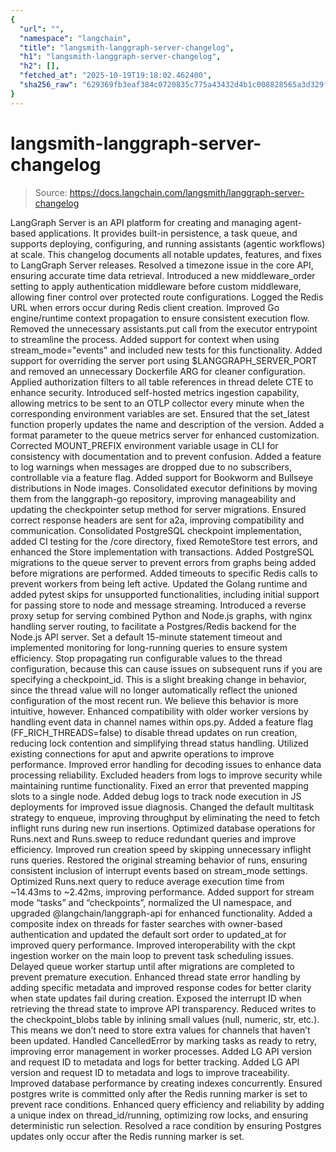 ```yaml
---
{
  "url": "",
  "namespace": "langchain",
  "title": "langsmith-langgraph-server-changelog",
  "h1": "langsmith-langgraph-server-changelog",
  "h2": [],
  "fetched_at": "2025-10-19T19:18:02.462400",
  "sha256_raw": "629369fb3eaf384c0720835c775a43432d4b1c008828565a3d329f9a60fe3dba"
}
---
```


# langsmith-langgraph-server-changelog

> Source: https://docs.langchain.com/langsmith/langgraph-server-changelog

LangGraph Server is an API platform for creating and managing agent-based applications. It provides built-in persistence, a task queue, and supports deploying, configuring, and running assistants (agentic workflows) at scale. This changelog documents all notable updates, features, and fixes to LangGraph Server releases.
Resolved a timezone issue in the core API, ensuring accurate time data retrieval.
Introduced a new middleware_order setting to apply authentication middleware before custom middleware, allowing finer control over protected route configurations.
Logged the Redis URL when errors occur during Redis client creation.
Improved Go engine/runtime context propagation to ensure consistent execution flow.
Removed the unnecessary assistants.put call from the executor entrypoint to streamline the process.
Added support for context when using stream_mode="events" and included new tests for this functionality.
Added support for overriding the server port using $LANGGRAPH_SERVER_PORT and removed an unnecessary Dockerfile ARG for cleaner configuration.
Applied authorization filters to all table references in thread delete CTE to enhance security.
Introduced self-hosted metrics ingestion capability, allowing metrics to be sent to an OTLP collector every minute when the corresponding environment variables are set.
Ensured that the set_latest function properly updates the name and description of the version.
Added a format parameter to the queue metrics server for enhanced customization.
Corrected MOUNT_PREFIX environment variable usage in CLI for consistency with documentation and to prevent confusion.
Added a feature to log warnings when messages are dropped due to no subscribers, controllable via a feature flag.
Added support for Bookworm and Bullseye distributions in Node images.
Consolidated executor definitions by moving them from the langgraph-go repository, improving manageability and updating the checkpointer setup method for server migrations.
Ensured correct response headers are sent for a2a, improving compatibility and communication.
Consolidated PostgreSQL checkpoint implementation, added CI testing for the /core directory, fixed RemoteStore test errors, and enhanced the Store implementation with transactions.
Added PostgreSQL migrations to the queue server to prevent errors from graphs being added before migrations are performed.
Added timeouts to specific Redis calls to prevent workers from being left active.
Updated the Golang runtime and added pytest skips for unsupported functionalities, including initial support for passing store to node and message streaming.
Introduced a reverse proxy setup for serving combined Python and Node.js graphs, with nginx handling server routing, to facilitate a Postgres/Redis backend for the Node.js API server.
Set a default 15-minute statement timeout and implemented monitoring for long-running queries to ensure system efficiency.
Stop propagating run configurable values to the thread configuration, because this can cause issues on subsequent runs if you are specifying a checkpoint_id. This is a slight breaking change in behavior, since the thread value will no longer automatically reflect the unioned configuration of the most recent run. We believe this behavior is more intuitive, however.
Enhanced compatibility with older worker versions by handling event data in channel names within ops.py.
Added a feature flag (FF_RICH_THREADS=false) to disable thread updates on run creation, reducing lock contention and simplifying thread status handling.
Utilized existing connections for aput and apwrite operations to improve performance.
Improved error handling for decoding issues to enhance data processing reliability.
Excluded headers from logs to improve security while maintaining runtime functionality.
Fixed an error that prevented mapping slots to a single node.
Added debug logs to track node execution in JS deployments for improved issue diagnosis.
Changed the default multitask strategy to enqueue, improving throughput by eliminating the need to fetch inflight runs during new run insertions.
Optimized database operations for Runs.next and Runs.sweep to reduce redundant queries and improve efficiency.
Improved run creation speed by skipping unnecessary inflight runs queries.
Restored the original streaming behavior of runs, ensuring consistent inclusion of interrupt events based on stream_mode settings.
Optimized Runs.next query to reduce average execution time from ~14.43ms to ~2.42ms, improving performance.
Added support for stream mode “tasks” and “checkpoints”, normalized the UI namespace, and upgraded @langchain/langgraph-api for enhanced functionality.
Added a composite index on threads for faster searches with owner-based authentication and updated the default sort order to updated_at for improved query performance.
Improved interoperability with the ckpt ingestion worker on the main loop to prevent task scheduling issues.
Delayed queue worker startup until after migrations are completed to prevent premature execution.
Enhanced thread state error handling by adding specific metadata and improved response codes for better clarity when state updates fail during creation.
Exposed the interrupt ID when retrieving the thread state to improve API transparency.
Reduced writes to the checkpoint_blobs table by inlining small values (null, numeric, str, etc.). This means we don’t need to store extra values for channels that haven’t been updated.
Handled CancelledError by marking tasks as ready to retry, improving error management in worker processes.
Added LG API version and request ID to metadata and logs for better tracking.
Added LG API version and request ID to metadata and logs to improve traceability.
Improved database performance by creating indexes concurrently.
Ensured postgres write is committed only after the Redis running marker is set to prevent race conditions.
Enhanced query efficiency and reliability by adding a unique index on thread_id/running, optimizing row locks, and ensuring deterministic run selection.
Resolved a race condition by ensuring Postgres updates only occur after the Redis running marker is set.